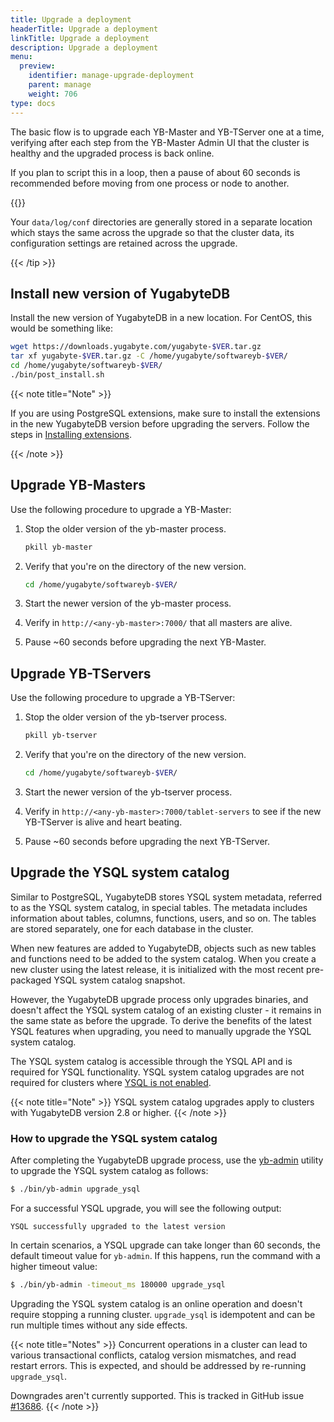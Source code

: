 ```yaml
---
title: Upgrade a deployment
headerTitle: Upgrade a deployment
linkTitle: Upgrade a deployment
description: Upgrade a deployment
menu:
  preview:
    identifier: manage-upgrade-deployment
    parent: manage
    weight: 706
type: docs
---
```


The basic flow is to upgrade each YB-Master and YB-TServer one at a time, verifying after each step from the YB-Master Admin UI that the cluster is healthy and the upgraded process is back online.

If you plan to script this in a loop, then a pause of about 60 seconds is recommended before moving from one process or node to another.

{{<tip title="Preserving data and cluster configuration across upgrades" >}}

Your `data/log/conf` directories are generally stored in a separate location which stays the same across the upgrade so that the cluster data, its configuration settings are retained across the upgrade.

{{< /tip >}}

## Install new version of YugabyteDB

Install the new version of YugabyteDB in a new location. For CentOS, this would be something like:

```sh
wget https://downloads.yugabyte.com/yugabyte-$VER.tar.gz
tar xf yugabyte-$VER.tar.gz -C /home/yugabyte/softwareyb-$VER/
cd /home/yugabyte/softwareyb-$VER/
./bin/post_install.sh
```

{{< note title="Note" >}}

If you are using PostgreSQL extensions, make sure to install the extensions in the new YugabyteDB version before upgrading the servers. Follow the steps in [Installing extensions](../../explore/ysql-language-features/pg-extensions/#installing-extensions).

{{< /note >}}

## Upgrade YB-Masters

Use the following procedure to upgrade a YB-Master:

1. Stop the older version of the yb-master process.

    ```sh
    pkill yb-master
    ```

1. Verify that you're on the directory of the new version.

    ```sh
    cd /home/yugabyte/softwareyb-$VER/
    ```

1. Start the newer version of the yb-master process.

1. Verify in `http://<any-yb-master>:7000/` that all masters are alive.

1. Pause ~60 seconds before upgrading the next YB-Master.

## Upgrade YB-TServers

Use the following procedure to upgrade a YB-TServer:

1. Stop the older version of the yb-tserver process.

    ```sh
    pkill yb-tserver
    ```

1. Verify that you're on the directory of the new version.

    ```sh
    cd /home/yugabyte/softwareyb-$VER/
    ```

1. Start the newer version of the yb-tserver process.

1. Verify in `http://<any-yb-master>:7000/tablet-servers` to see if the new YB-TServer is alive and heart beating.

1. Pause ~60 seconds before upgrading the next YB-TServer.

## Upgrade the YSQL system catalog

Similar to PostgreSQL, YugabyteDB stores YSQL system metadata, referred to as the YSQL system catalog, in special tables. The metadata includes information about tables, columns, functions, users, and so on. The tables are stored separately, one for each database in the cluster.

When new features are added to YugabyteDB, objects such as new tables and functions need to be added to the system catalog. When you create a new cluster using the latest release, it is initialized with the most recent pre-packaged YSQL system catalog snapshot.

However, the YugabyteDB upgrade process only upgrades binaries, and doesn't affect the YSQL system catalog of an existing cluster - it remains in the same state as before the upgrade. To derive the benefits of the latest YSQL features when upgrading, you need to manually upgrade the YSQL system catalog.

The YSQL system catalog is accessible through the YSQL API and is required for YSQL functionality. YSQL system catalog upgrades are not required for clusters where [YSQL is not enabled](../../reference/configuration/yb-tserver/#ysql-flags).

{{< note title="Note" >}}
YSQL system catalog upgrades apply to clusters with YugabyteDB version 2.8 or higher.
{{< /note >}}

### How to upgrade the YSQL system catalog

After completing the YugabyteDB upgrade process, use the [yb-admin](../../admin/yb-admin/) utility to upgrade the YSQL system catalog as follows:

```sh
$ ./bin/yb-admin upgrade_ysql
```

For a successful YSQL upgrade, you will see the following output:

```output
YSQL successfully upgraded to the latest version
```

In certain scenarios, a YSQL upgrade can take longer than 60 seconds, the default timeout value for `yb-admin`. If this happens, run the command with a higher timeout value:

```sh
$ ./bin/yb-admin -timeout_ms 180000 upgrade_ysql
```

Upgrading the YSQL system catalog is an online operation and doesn't require stopping a running cluster. `upgrade_ysql` is idempotent and can be run multiple times without any side effects.

{{< note title="Notes" >}}
Concurrent operations in a cluster can lead to various transactional conflicts, catalog version mismatches, and read restart errors. This is expected, and should be addressed by re-running `upgrade_ysql`.

Downgrades aren't currently supported. This is tracked in GitHub issue [#13686](https://github.com/yugabyte/yugabyte-db/issues/13686).
{{< /note >}}

